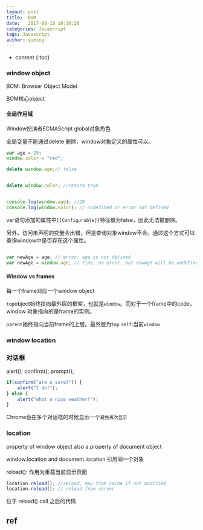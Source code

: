 ```yaml
---
layout: post
title:  BOM
date:   2017-08-10 10:10:26
categories: Javascript
tags: Javascript
author: yuming
---
```


* content
{:toc}




### window object

BOM: Browser Object Model



BOM核心object

#### 全局作用域
Window扮演者ECMAScript global对象角色


全局变量不能通过delete 删除，window对象定义的属性可以。
```javascript
var age = 29;
window.color = "red";

delete window.age;// false


delete window.color; //return true


console.log(window.age); //29
console.log(window.color); // undefined or error not defined

```
var语句添加的属性中`[[Configurable]]`特征值为false，因此无法被删除。

另外，访问未声明的变量会出错，但是查询对象window不会。通过这个方式可以查询window中是否存在这个属性。
```javascript

var newAge = age; // error: age is not defined 
var newAge = window.age; // fine, no error. but newAge will be undefined.
```


#### Window vs frames

每一个frame对应一个window object

`top`object始终指向最外层的框架，也就是`window`。而对于一个frame中的code，window 对象指向的是frame的实例。

`parent`始终指向当前frame的上层。最外层为`top`
`self`:当前`window`

### window location


### 对话框
alert();
confirm();
prompt();

```javascript
if(confirm("are u sure?")) {
    alert("I do!");
} else {
    alert("what a nice weather!");
}
```
Chrome会在多个对话框的时候显示一个`避免再次显示`


### location
property of window object
also a property of document object

window.location and document.location 引用同一个对象


reload():
作用为重载当前显示页面
```javascript
location.reload(); //reload, may from cache if not modified
location.reload(); // reload from server
```
位于 reload() call 之后的代码

## ref

